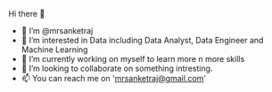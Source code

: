  Hi there 👋


* 👋 I’m @mrsanketraj
* 👀 I’m interested in Data including Data Analyst, Data Engineer and Machine Learning
* 🌱 I’m currently working on myself to learn more n more skills
* 💞️ I’m looking to collaborate on something intresting.
* 📫 You can reach me on 'mrsanketraj@gmail.com'
